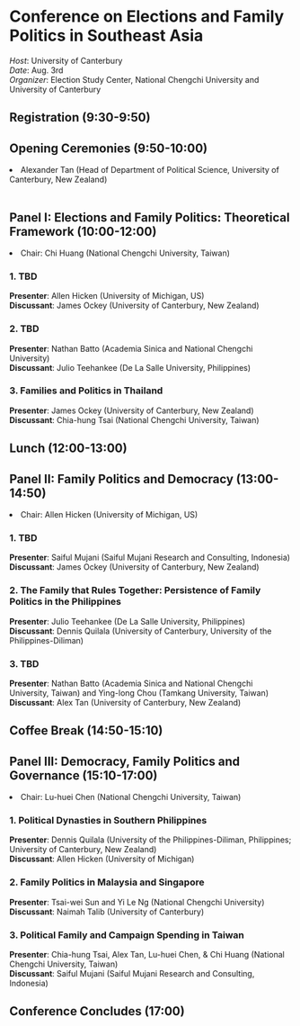 # Conference on Elections and Family Politics in Southeast Asia 

*Host*: University of Canterbury  
*Date*: Aug. 3rd  
*Organizer*: Election Study Center, National Chengchi University and University of Canterbury  

## Registration (9:30-9:50)   
## Opening Ceremonies (9:50-10:00)   
<li>Alexander Tan (Head of Department of Political Science, University of Canterbury, New Zealand)    </li>

<br>

## Panel I: Elections and Family Politics: Theoretical Framework (10:00-12:00)    

<li>Chair: Chi Huang (National Chengchi University, Taiwan)</li>    

### 1. TBD         
**Presenter**: Allen Hicken (University of Michigan, US)   
**Discussant**: James Ockey (University of Canterbury, New Zealand)    
### 2. TBD         
**Presenter**: Nathan Batto (Academia Sinica and National Chengchi University)   
**Discussant**: Julio Teehankee (De La Salle University, Philippines)   

### 3. Families and Politics in Thailand            
**Presenter**: James Ockey (University of Canterbury, New Zealand)      
**Discussant**: Chia-hung Tsai (National Chengchi University, Taiwan)   

## Lunch (12:00-13:00)    
## Panel II: Family Politics and Democracy (13:00-14:50)      

<li>Chair: Allen Hicken (University of Michigan, US)</li>   

### 1. TBD         
**Presenter**: Saiful Mujani (Saiful Mujani Research and Consulting, Indonesia)   
**Discussant**: James Ockey (University of Canterbury, New Zealand)    

### 2. The Family that Rules Together: Persistence of Family Politics in the Philippines            
**Presenter**: Julio Teehankee (De La Salle University, Philippines)     
**Discussant**: Dennis Quilala (University of Canterbury, University of the Philippines-Diliman)  

### 3. TBD            
**Presenter**: Nathan Batto (Academia Sinica and National Chengchi University, Taiwan) and Ying-long Chou (Tamkang University, Taiwan)     
**Discussant**: Alex Tan (University of Canterbury, New Zealand)

## Coffee Break (14:50-15:10)    


## Panel III: Democracy, Family Politics and Governance (15:10-17:00)  

<li>Chair:  Lu-huei Chen (National Chengchi University, Taiwan)      </li>


### 1. Political Dynasties in Southern Philippines         
**Presenter**: Dennis Quilala (University of the Philippines-Diliman, Philippines; University of Canterbury, New Zealand)  
**Discussant**: Allen Hicken (University of Michigan)   

### 2. Family Politics in Malaysia and Singapore            
**Presenter**: Tsai-wei Sun and Yi Le Ng (National Chengchi University)     
**Discussant**: Naimah Talib (University of Canterbury)    

### 3. Political Family and Campaign Spending in Taiwan              
**Presenter**: Chia-hung Tsai, Alex Tan, Lu-huei Chen, & Chi Huang (National Chengchi University, Taiwan)     
**Discussant**: Saiful Mujani (Saiful Mujani Research and Consulting, Indonesia)

## Conference Concludes (17:00)
